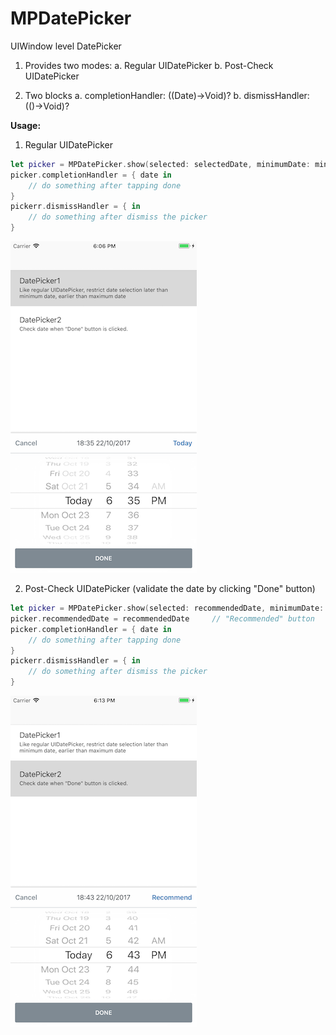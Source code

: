 # MPDatePicker
UIWindow level DatePicker

1. Provides two modes: 
  a. Regular UIDatePicker
  b. Post-Check UIDatePicker
  
2. Two blocks
  a. completionHandler: ((Date)->Void)?
  b. dismissHandler: (()->Void)?

**Usage:**
1. Regular UIDatePicker
```swift
let picker = MPDatePicker.show(selected: selectedDate, minimumDate: minimumDate, maximumDate: maximumDate, validatdRealTime: true)
picker.completionHandler = { date in
    // do something after tapping done
}
pickerr.dismissHandler = { in
    // do something after dismiss the picker
}
```

![Regular UIDatePicker](https://github.com/linbo8303/MPDatePicker/blob/master/Screenshot1.png "Regular UIDatePicker") 

2. Post-Check UIDatePicker (validate the date by clicking "Done" button)
```swift
let picker = MPDatePicker.show(selected: recommendedDate, minimumDate: minimumDate, maximumDate: maximumDate, validatdRealTime: false)
picker.recommendedDate = recommendedDate     // "Recommended" button
picker.completionHandler = { date in
    // do something after tapping done
}
pickerr.dismissHandler = { in
    // do something after dismiss the picker
}
```

![Post-Check UIDatePicker](https://github.com/linbo8303/MPDatePicker/blob/master/Screenshot2.png "Post-Check UIDatePicker")
